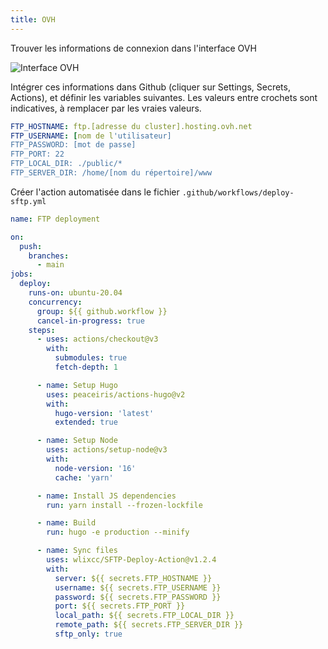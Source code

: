 ```yaml
---
title: OVH
---
```


Trouver les informations de connexion dans l'interface OVH

![Interface OVH](/images/ovh.png)

Intégrer ces informations dans Github (cliquer sur Settings, Secrets, Actions), et définir les variables suivantes.
Les valeurs entre crochets sont indicatives, à remplacer par les vraies valeurs.
```yaml
FTP_HOSTNAME: ftp.[adresse du cluster].hosting.ovh.net
FTP_USERNAME: [nom de l'utilisateur]
FTP_PASSWORD: [mot de passe]
FTP_PORT: 22
FTP_LOCAL_DIR: ./public/*
FTP_SERVER_DIR: /home/[nom du répertoire]/www
```
Créer l'action automatisée dans le fichier `.github/workflows/deploy-sftp.yml`
```yaml
name: FTP deployment

on:
  push:
    branches:
      - main
jobs:
  deploy:
    runs-on: ubuntu-20.04
    concurrency:
      group: ${{ github.workflow }}
      cancel-in-progress: true
    steps:
      - uses: actions/checkout@v3
        with:
          submodules: true
          fetch-depth: 1

      - name: Setup Hugo
        uses: peaceiris/actions-hugo@v2
        with:
          hugo-version: 'latest'
          extended: true

      - name: Setup Node
        uses: actions/setup-node@v3
        with:
          node-version: '16'
          cache: 'yarn'

      - name: Install JS dependencies
        run: yarn install --frozen-lockfile

      - name: Build
        run: hugo -e production --minify

      - name: Sync files
        uses: wlixcc/SFTP-Deploy-Action@v1.2.4
        with:
          server: ${{ secrets.FTP_HOSTNAME }}
          username: ${{ secrets.FTP_USERNAME }}
          password: ${{ secrets.FTP_PASSWORD }}
          port: ${{ secrets.FTP_PORT }}
          local_path: ${{ secrets.FTP_LOCAL_DIR }}
          remote_path: ${{ secrets.FTP_SERVER_DIR }}
          sftp_only: true
```
